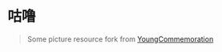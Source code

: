 # 咕噜

> Some picture resource fork from [YoungCommemoration](https://github.com/YZune/YoungCommemoration)

